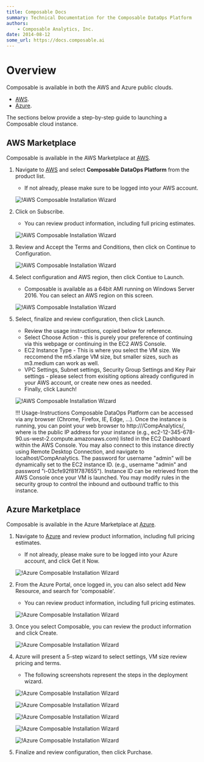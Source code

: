 ```yaml
---
title: Composable Docs
summary: Technical Documentation for the Composable DataOps Platform
authors:
    - Composable Analytics, Inc.
date: 2014-08-12
some_url: https://docs.composable.ai
---
```


# Overview

Composable is available in both the AWS and Azure public clouds.

- [AWS](https://aws.amazon.com/marketplace/seller-profile?id=911f5969-ae5e-4de9-acca-b8f606972771).
- [Azure](https://azuremarketplace.microsoft.com/en-us/marketplace/apps/composable.composable).

The sections below provide a step-by-step guide to launching a Composable cloud instance.

## AWS Marketplace

Composable is available in the AWS Marketplace at [AWS](https://aws.amazon.com/marketplace/seller-profile?id=911f5969-ae5e-4de9-acca-b8f606972771).

1. Navigate to [AWS](https://aws.amazon.com/marketplace/seller-profile?id=911f5969-ae5e-4de9-acca-b8f606972771) and select **Composable DataOps Platform** from the product list.
    - If not already, please make sure to be logged into your AWS account.
    
    ![!AWS Composable Installation Wizard](img/01.04.AWS_Install_01.png)
    
2. Click on Subscribe. 
    - You can review product information, including full pricing estimates.

    ![!AWS Composable Installation Wizard](img/01.04.AWS_Install_02.png)

3. Review and Accept the Terms and Conditions, then click on Continue to Configuration.

    ![!AWS Composable Installation Wizard](img/01.04.AWS_Install_03.png)

4. Select configuration and AWS region, then click Contiue to Launch.
    - Composable is available as a 64bit AMI running on Windows Server 2016. You can select an AWS region on this screen.

    ![!AWS Composable Installation Wizard](img/01.04.AWS_Install_04.png)

5. Select, finalize and review configuration, then click Launch.
    - Review the usage instructions, copied below for reference.    
    - Select Choose Action - this is purely your preference of continuing via this webpage or continuing in the EC2 AWS Console.
    - EC2 Instance Type - This is where you select the VM size. We reccomend the m5.xlarge VM size, but smaller sizes, such as m3.medium can work as well.
    - VPC Settings, Subnet settings, Security Group Settings and Key Pair settings - please select from exisiting options already configured in your AWS account, or create new ones as needed.
    - Finally, click Launch!

    ![!AWS Composable Installation Wizard](img/01.04.AWS_Install_05.png)

    !!! Usage-Instructions
        Composable DataOps Platform can be accessed via any browser (Chrome, Firefox, IE, Edge, ...). Once the instance is running, you can point your web browser to http://<public hostname>/CompAnalytics/, where <public hostname> is the public IP address for your instance (e.g., ec2-12-345-678-90.us-west-2.compute.amazonaws.com) listed in the EC2 Dashboard within the AWS Console. You may also connect to this instance directly using Remote Desktop Connection, and navigate to localhost/CompAnalytics. The password for username "admin" will be dynamically set to the EC2 instance ID. (e.g., username "admin" and password "i-03cfe92f81f787655"). Instance ID can be retrieved from the AWS Console once your VM is launched. You may modify rules in the security group to control the inbound and outbound traffic to this instance.

## Azure Marketplace

Composable is available in the Azure Marketplace at [Azure](https://azuremarketplace.microsoft.com/en-us/marketplace/apps/composable.composable).

1. Navigate to [Azure](https://azuremarketplace.microsoft.com/en-us/marketplace/apps/composable.composable) and review product information, including full pricing estimates.
    - If not already, please make sure to be logged into your Azure account, and click Get it Now.
    
    ![!Azure Composable Installation Wizard](img/01.04.Azure_Install_01.png)
    
2. From the Azure Portal, once logged in, you can also select add New Resource, and search for 'composable'. 
    - You can review product information, including full pricing estimates.

    ![!Azure Composable Installation Wizard](img/01.04.Azure_Install_02.png)


3. Once you select Composable, you can review the product information and click Create.

    ![!Azure Composable Installation Wizard](img/01.04.Azure_Install_03.png)


4. Azure will present a 5-step wizard to select settings, VM size review pricing and terms.
    - The following screenshots represent the steps in the deployment wizard.

    ![!Azure Composable Installation Wizard](img/01.04.Azure_Install_04.png)

    ![!Azure Composable Installation Wizard](img/01.04.Azure_Install_05.png)

    ![!Azure Composable Installation Wizard](img/01.04.Azure_Install_06.png)

    ![!Azure Composable Installation Wizard](img/01.04.Azure_Install_07.png)

    ![!Azure Composable Installation Wizard](img/01.04.Azure_Install_08.png)

5. Finalize and review configuration, then click Purchase.